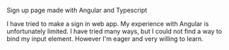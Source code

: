 Sign up page made with Angular and Typescript


I have tried to make a sign in web app. My experience with Angular is unfortunately limited. 
I have tried many ways, but I could not find a way to bind my input element. However I'm eager and very willing to learn.

